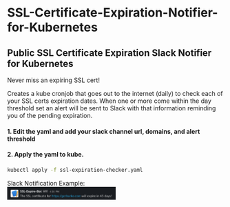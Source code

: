 # SSL-Certificate-Expiration-Notifier-for-Kubernetes
## Public SSL Certificate Expiration Slack Notifier for Kubernetes
Never miss an expiring SSL cert! 

Creates a kube cronjob that goes out to the internet (daily) to check each of your SSL certs expiration dates. When one or more come within the day threshold set an alert will be sent to Slack with that information reminding you of the pending expiration.

#### 1. Edit the yaml and add your slack channel url, domains, and alert threshold
#### 2. Apply the yaml to kube. 
```sh
kubectl apply -f ssl-expiration-checker.yaml
```

Slack Notification Example:
<br>
<img src="https://raw.githubusercontent.com/se7enack/SSL-Certificate-Expiration-Notifier-for-Kubernetes/main/example.png"  width="50%" height="50%">

